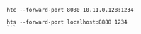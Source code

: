 ```shell
htc --forward-port 8080 10.11.0.128:1234
```

````shell
hts --forward-port localhost:8888 1234
```